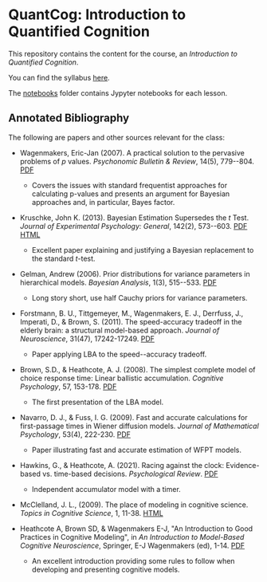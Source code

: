 # QuantCog: Introduction to Quantified Cognition

This repository contains the content for the course, an *Introduction to Quantified Cognition*. 

You can find the syllabus [here](syllabus/syllabus.pdf). 

The [notebooks](notebooks) folder contains Jypyter notebooks for each lesson.


## Annotated Bibliography

The following are papers and other sources relevant for the class:

- Wagenmakers, Eric-Jan (2007). A practical solution to the pervasive problems of *p* values. *Psychonomic Bulletin & Review*, 14(5), 779--804.
[PDF](https://www.ejwagenmakers.com/2007/pValueProblems.pdf)
  - Covers the issues with standard frequentist approaches for calculating p-values and presents an argument for Bayesian approaches and, in particular, Bayes factor.

- Kruschke, John K. (2013). Bayesian Estimation Supersedes the *t* Test. *Journal of Experimental Psychology: General*, 142(2), 573--603.
[PDF](http://www.indiana.edu/~kruschke/articles/Kruschke2013JEPG.pdf)
[HTML](http://www.indiana.edu/~kruschke/BEST/)
  - Excellent paper explaining and justifying a Bayesian replacement to the standard *t*-test.

- Gelman, Andrew (2006). Prior distributions for variance parameters in hierarchical models. *Bayesian Analysis*, 1(3), 515--533.
[PDF](http://www.stat.columbia.edu/~gelman/research/published/taumain.pdf)
  - Long story short, use half Cauchy priors for variance parameters.

- Forstmann, B. U., Tittgemeyer, M., Wagenmakers, E. J., Derrfuss, J., Imperati, D., & Brown, S. (2011). The speed-accuracy tradeoff in the elderly brain: a structural model-based approach. *Journal of Neuroscience*, 31(47), 17242-17249.
[PDF](https://www.jneurosci.org/content/jneuro/31/47/17242.full.pdf)
  - Paper applying LBA to the speed--accuracy tradeoff.

- Brown, S.D., & Heathcote, A. J. (2008). The simplest complete model of choice
response time: Linear ballistic accumulation. *Cognitive Psychology*, 57, 153-178.
[PDF](http://www.tascl.org/uploads/4/9/3/3/49339445/38_.pdf)
  - The first presentation of the LBA model.

- Navarro, D. J., & Fuss, I. G. (2009). Fast and accurate calculations for first-passage times in Wiener diffusion models. *Journal of Mathematical Psychology*, 53(4), 222-230.
[PDF](https://compcogscisydney.org/publications/NavarroFuss2009.pdf)
  - Paper illustrating fast and accurate estimation of WFPT models.

- Hawkins, G., & Heathcote, A. (2021). Racing against the clock:
  Evidence-based vs. time-based decisions. *Psychological Review*.
  [PDF](http://www.tascl.org/uploads/4/9/3/3/49339445/hawkins__in_press__racing_against_the_clock.pdf)
  - Independent accumulator model with a timer.

- McClelland, J. L., (2009). The place of modeling in cognitive science. *Topics in Cognitive Science*, 1, 11-38.
[HTML](https://onlinelibrary.wiley.com/doi/full/10.1111/j.1756-8765.2008.01003.x)

- Heathcote A, Brown SD, & Wagenmakers E-J, "An Introduction to Good Practices in Cognitive Modeling", in *An Introduction to Model-Based Cognitive Neuroscience*, Springer, E-J Wagenmakers (ed), 1-14.  [PDF](http://www.ejwagenmakers.com/inpress/HeathcoteModelingIntro.pdf)
  - An excellent introduction providing some rules to follow when
    developing and presenting cognitive models.
